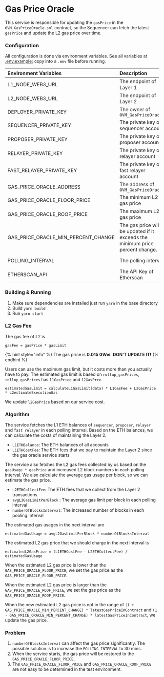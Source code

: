 # Gas Price Oracle

This service is responsible for updating the `gasPrice` in the `OVM_GasPriceOracle.sol` contract, so the Sequencer can fetch the latest `gasPrice` and update the L2 gas price over time.

### Configuration

All configuration is done via environment variables. See all variables at [.env.example](https://github.com/omgnetwork/optimism/blob/add-gas-price-oracle/packages/omgx/gas-price-oracle/.env.example); copy into a `.env` file before running.

| Environment Variables | Description | Default |
| :--- | :--- | :--- |
| L1\_NODE\_WEB3\_URL | The endpoint of Layer 1 |  |
| L2\_NODE\_WEB3\_URL | The endpoint of Layer 2 |  |
| DEPLOYER\_PRIVATE\_KEY | The owner of `OVM_GasPriceOracle` |  |
| SEQUENCER\_PRIVATE\_KEY | The private key of sequencer account |  |
| PROPOSER\_PRIVATE\_KEY | The private key of proposer account |  |
| RELAYER\_PRIVATE\_KEY | The private key of relayer account |  |
| FAST\_RELAYER\_PRIVATE\_KEY | The private key of fast relayer account |  |
| GAS\_PRICE\_ORACLE\_ADDRESS | The address of `OVM_GasPriceOracle` |  |
| GAS\_PRICE\_ORACLE\_FLOOR\_PRICE | The minimum L2 gas price | 150000 |
| GAS\_PRICE\_ORACLE\_ROOF\_PRICE | The maximum L2 gas price | 20000000 |
| GAS\_PRICE\_ORACLE\_MIN\_PERCENT\_CHANGE | The gas price will be updated if it exceeds the minimum price percent change. | 0.1 |
| POLLING\_INTERVAL | The polling interval | 10 \* 60 \* 1000 |
| ETHERSCAN\_API | The API Key of Etherscan |  |

### Building & Running

1. Make sure dependencies are installed just run `yarn` in the base directory
2. Build `yarn build`
3. Run `yarn start`

### L2 Gas Fee

The gas fee of L2 is

```text
gasFee = gasPrice * gasLimit
```

{% hint style="info" %}
The gas price is **0.015 GWei**. **DON'T UPDATE IT!**
{% endhint %}

Users can use the maximum gas limit, but it costs more than you actually have to pay. The estimated gas limit is based on `rollup_gasPrices`, `rollup_gasPrices` has `l1GasPrice` and `l2GasPrce`.

```text
estimatedGasLimit = calculateL1GasLimit(data) * L1GasFee + L2GasPrice * L2estimateExecutionGas
```

We update `l2GasPrice` based on our service cost.

### Algorithm

The service fetches the L1 ETH balances of `sequencer`, `proposer`, `relayer` and `fast relayer` in each polling interval. Based on the ETH balances, we can calculate the costs of maintaining the Layer 2.

* `L1ETHBalance`: The ETH balances of all accounts
* `L1ETHCostFee`: The ETH fees that we pay to maintain the Layer 2 since the gas oracle service starts

The service also fetches the L2 gas fees collected by us based on the `gasUsage * gasPrice` and increased L2 block numbers in each polling interval. We also calculate the average gas usage per block, so we can estimate the gas price.

* `L2ETHCollectFee`: The ETH fees that we collect from the Layer 2 transactions.
* `avgL2GasLimitPerBlock` : The average gas limit per block in each polling interval
* `numberOfBlocksInterval`: The increased number of blocks in each pooling interval

The estimated gas usages in the next interval are

```text
estimatedGasUsage = avgL2GasLimitPerBlock * numberOfBlocksInterval
```

The estimated L2 gas price that we should charge in the next interval is

```text
estimatedL2GasPrice = (L1ETHCostFee - L2ETHCollectFee) / estimatedGasUsage
```

When the estimated L2 gas price is lower than the `GAS_PRICE_ORACLE_FLOOR_PRICE`, we set the gas price as the `GAS_PRICE_ORACLE_FLOOR_PRICE`.

When the estimated L2 gas price is larger than the `GAS_PRICE_ORACLE_ROOF_PRICE`, we set the gas price as the `GAS_PRICE_ORACLE_ROOF_PRICE`.

When the new estimated L2 gas price is not in the range of `(1 + GAS_PRICE_ORACLE_MIN_PERCENT_CHANGE) * latestGasPriceInContract` and `(1 - GAS_PRICE_ORACLE_MIN_PERCENT_CHANGE) * latestGasPriceInContract`, we update the gas price.

### Problem

1. `numberOfBlocksInterval` can affect the gas price significantly. The possible solution is to increase the `POLLING_INTERVAL` to 30 mins.
2. When the service starts, the gas price will be restored to the `GAS_PRICE_ORACLE_FLOOR_PRICE`.
3. The `GAS_PRICE_ORACLE_FLOOR_PRICE` and `GAS_PRICE_ORACLE_ROOF_PRICE` are not easy to be determined in the test environment.

